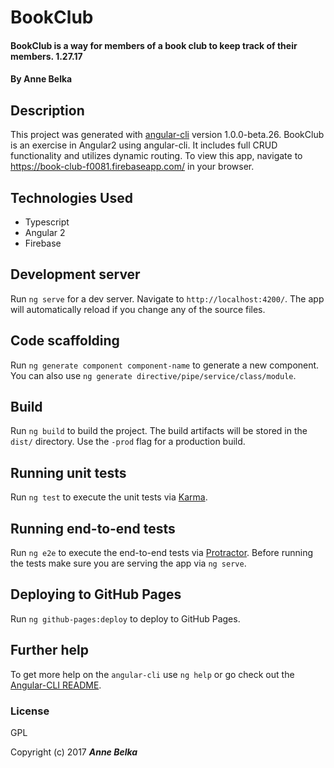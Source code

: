 # BookClub

#### BookClub is a way for members of a book club to keep track of their members. 1.27.17

#### By **Anne Belka**

## Description
This project was generated with [angular-cli](https://github.com/angular/angular-cli) version 1.0.0-beta.26. BookClub is an exercise in Angular2 using angular-cli. It includes full CRUD functionality and utilizes dynamic routing. To view this app, navigate to https://book-club-f0081.firebaseapp.com/ in your browser.

## Technologies Used
* Typescript
* Angular 2
* Firebase

## Development server
Run `ng serve` for a dev server. Navigate to `http://localhost:4200/`. The app will automatically reload if you change any of the source files.

## Code scaffolding

Run `ng generate component component-name` to generate a new component. You can also use `ng generate directive/pipe/service/class/module`.

## Build

Run `ng build` to build the project. The build artifacts will be stored in the `dist/` directory. Use the `-prod` flag for a production build.

## Running unit tests

Run `ng test` to execute the unit tests via [Karma](https://karma-runner.github.io).

## Running end-to-end tests

Run `ng e2e` to execute the end-to-end tests via [Protractor](http://www.protractortest.org/).
Before running the tests make sure you are serving the app via `ng serve`.

## Deploying to GitHub Pages

Run `ng github-pages:deploy` to deploy to GitHub Pages.

## Further help

To get more help on the `angular-cli` use `ng help` or go check out the [Angular-CLI README](https://github.com/angular/angular-cli/blob/master/README.md).

### License

GPL

Copyright (c) 2017 **_Anne Belka_**
